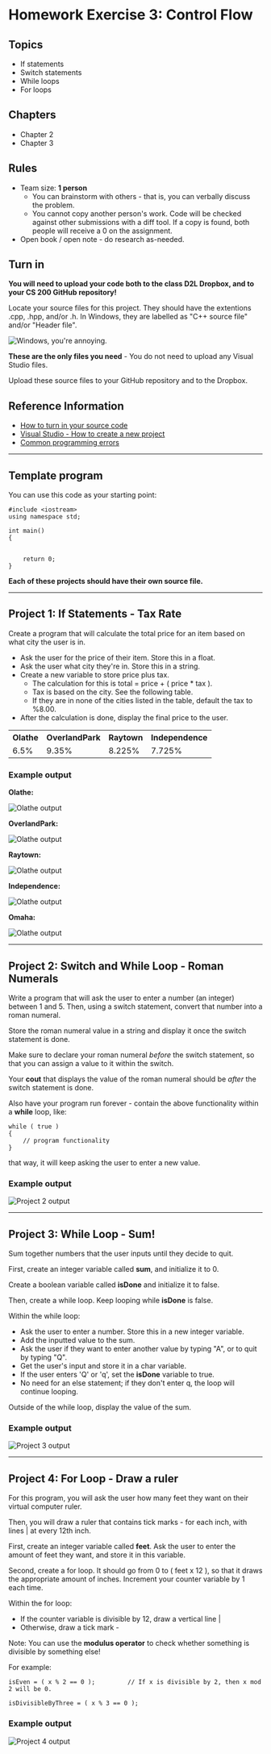# Homework Exercise 3: Control Flow

## Topics

* If statements
* Switch statements
* While loops
* For loops

## Chapters

* Chapter 2
* Chapter 3

## Rules

* Team size: **1 person**
    * You can brainstorm with others - that is, you can verbally discuss the problem.
    * You cannot copy another person's work. 
    Code will be checked against other submissions with a diff tool.
    If a copy is found, both people will receive a 0 on the assignment.
* Open book / open note - do research as-needed.

## Turn in

**You will need to upload your code both to the class D2L Dropbox, and to your CS 200 GitHub repository!**

Locate your source files for this project. They should have the extentions .cpp, .hpp, and/or .h. In Windows, they are labelled as "C++ source file" and/or "Header file". 

![Windows, you're annoying.](https://github.com/Rachels-Courses/Course-Common-Files/raw/master/How-to/images/sourcefiles.png)

**These are the only files you need** - You do not need to upload any Visual Studio files.

Upload these source files to your GitHub repository and to the Dropbox.

## Reference Information

* [How to turn in your source code](https://github.com/Rachels-Courses/Course-Common-Files/blob/master/How-to/Turning%20in%20source%20code.md)
* [Visual Studio - How to create a new project](https://github.com/Rachels-Courses/Course-Common-Files/blob/master/How-to/New%20project%20-%20Visual%20Studio.md)
* [Common programming errors](https://github.com/Rachels-Courses/Course-Common-Files/blob/master/Review/Common-errors.md)

---

## Template program

You can use this code as your starting point:

    #include <iostream>
    using namespace std;

    int main()
    {
        
        
        return 0;
    }

**Each of these projects should have their own source file.**

---

## Project 1: If Statements - Tax Rate

Create a program that will calculate the total price for an item
based on what city the user is in.

* Ask the user for the price of their item. Store this in a float.
* Ask the user what city they're in. Store this in a string.
* Create a new variable to store price plus tax. 
    * The calculation for this is total = price + ( price * tax ).
    * Tax is based on the city. See the following table.
    * If they are in none of the cities listed in the table, default the tax to %8.00.
* After the calculation is done, display the final price to the user.

<table>
    <tr>
        <th>Olathe</th><th>OverlandPark</th><th>Raytown</th><th>Independence</th>
    </tr>
    <tr>
        <td>6.5%</td><td>9.35%</td><td>8.225%</td><td>7.725%</td>
    </tr>
</table>

### Example output

**Olathe:**

![Olathe output](images/project1a.png)

**OverlandPark:**

![Olathe output](images/project1b.png)

**Raytown:**

![Olathe output](images/project1c.png)

**Independence:**

![Olathe output](images/project1d.png)

**Omaha:**

![Olathe output](images/project1e.png)

---

## Project 2: Switch and While Loop -  Roman Numerals

Write a program that will ask the user to enter a number (an integer)
between 1 and 5. Then, using a switch statement, convert that number
into a roman numeral. 

Store the roman numeral value in a string and display it once the
switch statement is done.

Make sure to declare your roman numeral *before* the switch statement,
so that you can assign a value to it within the switch.

Your **cout** that displays the value of the roman numeral should be
*after* the switch statement is done.

Also have your program run forever - contain the above functionality
within a **while** loop, like:

    while ( true )
    {
        // program functionality
    }
    
that way, it will keep asking the user to enter a new value.


### Example output

![Project 2 output](images/project2.png)

---

## Project 3: While Loop - Sum!

Sum together numbers that the user inputs until they decide to quit.

First, create an integer variable called **sum**, and initialize it to 0.

Create a boolean variable called **isDone** and initialize it to false.

Then, create a while loop. Keep looping while **isDone** is false.

Within the while loop:

* Ask the user to enter a number. Store this in a new integer variable.
* Add the inputted value to the sum.
* Ask the user if they want to enter another value by typing "A", or to quit by typing "Q".
* Get the user's input and store it in a char variable.
* If the user enters 'Q' or 'q', set the **isDone** variable to true.
* No need for an else statement; if they don't enter q, the loop will continue looping.

Outside of the while loop, display the value of the sum.

### Example output

![Project 3 output](images/project3.png)

---

## Project 4: For Loop - Draw a ruler

For this program, you will ask the user how many feet they want on their
virtual computer ruler.

Then, you will draw a ruler that contains tick marks - for each inch,
with lines | at every 12th inch.

First, create an integer variable called **feet**. Ask the user to enter the 
amount of feet they want, and store it in this variable.

Second, create a for loop. It should go from 0 to ( feet x 12 ), so that it
draws the appropriate amount of inches. Increment your counter variable by 1 each time.

Within the for loop:

* If the counter variable is divisible by 12, draw a vertical line |
* Otherwise, draw a tick mark -

Note: You can use the **modulus operator** to check whether something is divisible by something else!

For example:

    isEven = ( x % 2 == 0 );         // If x is divisible by 2, then x mod 2 will be 0.
    
    isDivisibleByThree = ( x % 3 == 0 );

### Example output

![Project 4 output](images/project4.png)
